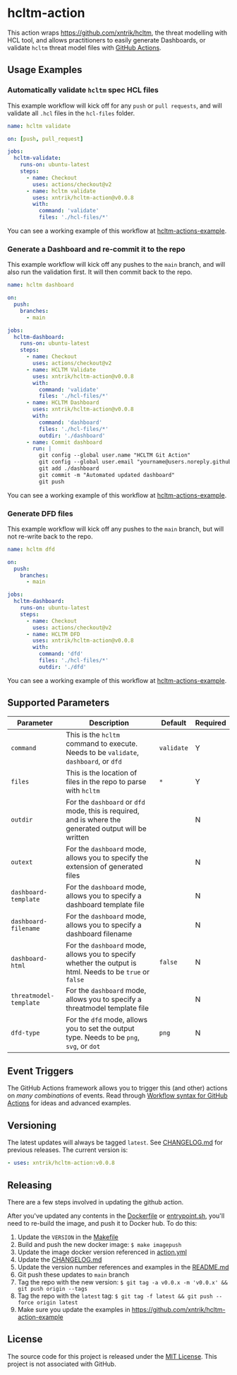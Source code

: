 # hcltm-action

This action wraps https://github.com/xntrik/hcltm, the threat modelling with HCL tool, and allows practitioners to easily generate Dashboards, or validate `hcltm` threat model files with [GitHub Actions](https://github.com/features/actions).

## Usage Examples

### Automatically validate `hcltm` spec HCL files

This example workflow will kick off for any `push` or `pull requests`, and will validate all `.hcl` files in the `hcl-files` folder.

```yaml
name: hcltm validate

on: [push, pull_request]

jobs:
  hcltm-validate:
    runs-on: ubuntu-latest
    steps:
      - name: Checkout
        uses: actions/checkout@v2
      - name: hcltm validate
        uses: xntrik/hcltm-action@v0.0.8
        with:
          command: 'validate'
          files: './hcl-files/*'
```

You can see a working example of this workflow at [hcltm-actions-example](https://github.com/xntrik/hcltm-action-example/actions).

### Generate a Dashboard and re-commit it to the repo

This example workflow will kick off any pushes to the `main` branch, and will also run the validation first. It will then commit back to the repo.

```yaml
name: hcltm dashboard

on:
  push:
    branches:
      - main

jobs:
  hcltm-dashboard:
    runs-on: ubuntu-latest
    steps:
      - name: Checkout
        uses: actions/checkout@v2
      - name: HCLTM Validate
        uses: xntrik/hcltm-action@v0.0.8
        with:
          command: 'validate'
          files: './hcl-files/*'
      - name: HCLTM Dashboard
        uses: xntrik/hcltm-action@v0.0.8
        with:
          command: 'dashboard'
          files: './hcl-files/*'
          outdir: './dashboard'
      - name: Commit dashboard
        run: |
          git config --global user.name "HCLTM Git Action"
          git config --global user.email "yourname@users.noreply.github.com"
          git add ./dashboard
          git commit -m "Automated updated dashboard"
          git push
```

You can see a working example of this workflow at [hcltm-actions-example](https://github.com/xntrik/hcltm-action-example/actions).

### Generate DFD files

This example workflow will kick off any pushes to the `main` branch, but will not re-write back to the repo.

```yaml
name: hcltm dfd

on:
  push:
    branches:
      - main

jobs:
  hcltm-dashboard:
    runs-on: ubuntu-latest
    steps:
      - name: Checkout
        uses: actions/checkout@v2
      - name: HCLTM DFD
        uses: xntrik/hcltm-action@v0.0.8
        with:
          command: 'dfd'
          files: './hcl-files/*'
          outdir: './dfd'
```

You can see a working example of this workflow at [hcltm-actions-example](https://github.com/xntrik/hcltm-action-example/actions).

## Supported Parameters

| Parameter | Description | Default | Required |
| --------- | ----------- | ------- | -------- |
| `command` | This is the `hcltm` command to execute. Needs to be `validate`, `dashboard`, or `dfd` | `validate` | Y |
| `files` | This is the location of files in the repo to parse with `hcltm` | `*` | Y |
| `outdir` | For the `dashboard` or `dfd` mode, this is required, and is where the generated output will be written | | N |
| `outext` | For the `dashboard` mode, allows you to specify the extension of generated files | | N |
| `dashboard-template` | For the `dashboard` mode, allows you to specify a dashboard template file | | N |
| `dashboard-filename` | For the `dashboard` mode, allows you to specify a dashboard filename | | N |
| `dashboard-html` | For the `dashboard` mode, allows you to specify whether the output is html. Needs to be `true` or `false` | `false` | N |
| `threatmodel-template` | For the `dashboard` mode, allows you to specify a threatmodel template file | | N |
| `dfd-type` | For the `dfd` mode, allows you to set the output type. Needs to be `png`, `svg`, or `dot` | `png` | N |

## Event Triggers

The GitHub Actions framework allows you to trigger this (and other) actions on _many combinations_ of events. Read through [Workflow syntax for GitHub Actions](https://help.github.com/en/articles/workflow-syntax-for-github-actions) for ideas and advanced examples.

## Versioning

The latest updates will always be tagged `latest`. See [CHANGELOG.md](CHANGELOG.md) for previous releases. The current version is:

```yaml
- uses: xntrik/hcltm-action:v0.0.8
```

## Releasing

There are a few steps involved in updating the github action.

After you've updated any contents in the [Dockerfile](Dockerfile) or [entrypoint.sh](entrypoint.sh), you'll need to re-build the image, and push it to Docker hub. To do this:

1. Update the `VERSION` in the [Makefile](Makefile)
2. Build and push the new docker image: `$ make imagepush`
3. Update the image docker version referenced in [action.yml](action.yml)
4. Update the [CHANGELOG.md](CHANGELOG.md)
5. Update the version number references and examples in the [README.md](README.md)
6. Git push these updates to `main` branch
7. Tag the repo with the new version: `$ git tag -a v0.0.x -m 'v0.0.x' && git push origin --tags`
8. Tag the repo with the `latest` tag: `$ git tag -f latest && git push --force origin latest`
9. Make sure you update the examples in https://github.com/xntrik/hcltm-action-example

## License

The source code for this project is released under the [MIT License](LICENSE). This project is not associated with GitHub.
